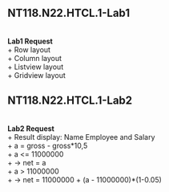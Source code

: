 <h2>NT118.N22.HTCL.1-Lab1</h2></br>
<b>Lab1 Request</b></br>
+ Row layout</br>
+ Column layout</br>
+ Listview layout</br>
+ Gridview layout</br>
<h2>NT118.N22.HTCL.1-Lab2</h2></br>
<b>Lab2 Request</b></br>
+ Result display: Name Employee and Salary</br>
+ a = gross - gross*10,5</br>
+ a <= 11000000</br>
+ -> net = a</br>
+ a > 11000000</br>
+ -> net = 11000000 + (a - 11000000)*(1-0.05)</br>
